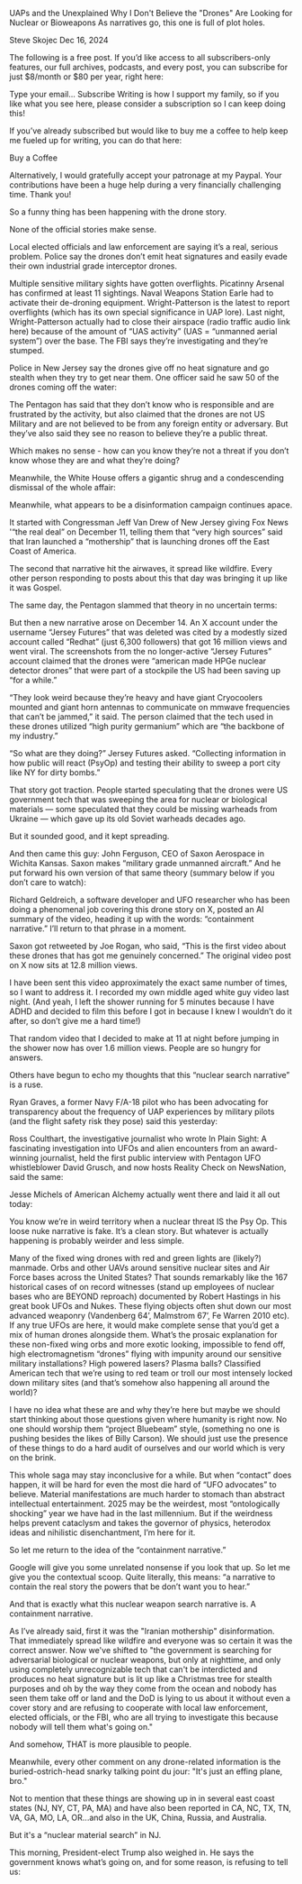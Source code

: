 UAPs and the Unexplained
Why I Don't Believe the "Drones" Are Looking for Nuclear or Bioweapons
As narratives go, this one is full of plot holes.

Steve Skojec
Dec 16, 2024

The following is a free post. If you’d like access to all subscribers-only features, our full archives, podcasts, and every post, you can subscribe for just $8/month or $80 per year, right here:

Type your email...
Subscribe
Writing is how I support my family, so if you like what you see here, please consider a subscription so I can keep doing this!

If you’ve already subscribed but would like to buy me a coffee to help keep me fueled up for writing, you can do that here:

Buy a Coffee

Alternatively, I would gratefully accept your patronage at my Paypal. Your contributions have been a huge help during a very financially challenging time. Thank you!

So a funny thing has been happening with the drone story.

None of the official stories make sense.

Local elected officials and law enforcement are saying it’s a real, serious problem. Police say the drones don’t emit heat signatures and easily evade their own industrial grade interceptor drones.

Multiple sensitive military sights have gotten overflights. Picatinny Arsenal has confirmed at least 11 sightings. Naval Weapons Station Earle had to activate their de-droning equipment. Wright-Patterson is the latest to report overflights (which has its own special significance in UAP lore). Last night, Wright-Patterson actually had to close their airspace (radio traffic audio link here) because of the amount of “UAS activity” (UAS = “unmanned aerial system”) over the base. The FBI says they’re investigating and they’re stumped.

Police in New Jersey say the drones give off no heat signature and go stealth when they try to get near them. One officer said he saw 50 of the drones coming off the water:


The Pentagon has said that they don’t know who is responsible and are frustrated by the activity, but also claimed that the drones are not US Military and are not believed to be from any foreign entity or adversary. But they’ve also said they see no reason to believe they’re a public threat.

Which makes no sense - how can you know they’re not a threat if you don’t know whose they are and what they’re doing?

Meanwhile, the White House offers a gigantic shrug and a condescending dismissal of the whole affair:


Meanwhile, what appears to be a disinformation campaign continues apace.

It started with Congressman Jeff Van Drew of New Jersey giving Fox News '“the real deal” on December 11, telling them that “very high sources” said that Iran launched a “mothership” that is launching drones off the East Coast of America.

The second that narrative hit the airwaves, it spread like wildfire. Every other person responding to posts about this that day was bringing it up like it was Gospel.

The same day, the Pentagon slammed that theory in no uncertain terms:


But then a new narrative arose on December 14. An X account under the username “Jersey Futures” that was deleted was cited by a modestly sized account called “Redhat” (just 6,300 followers) that got 16 million views and went viral. The screenshots from the no longer-active “Jersey Futures” account claimed that the drones were “american made HPGe nuclear detector drones” that were part of a stockpile the US had been saving up “for a while.”

“They look weird because they’re heavy and have giant Cryocoolers mounted and giant horn antennas to communicate on mmwave frequencies that can’t be jammed,” it said. The person claimed that the tech used in these drones utilized “high purity germanium” which are “the backbone of my industry.”

“So what are they doing?” Jersey Futures asked. “Collecting information in how public will react (PsyOp) and testing their ability to sweep a port city like NY for dirty bombs.”

That story got traction. People started speculating that the drones were US government tech that was sweeping the area for nuclear or biological materials — some speculated that they could be missing warheads from Ukraine — which gave up its old Soviet warheads decades ago.

But it sounded good, and it kept spreading.

And then came this guy: John Ferguson, CEO of Saxon Aerospace in Wichita Kansas. Saxon makes “military grade unmanned aircraft.” And he put forward his own version of that same theory (summary below if you don’t care to watch):


Richard Geldreich, a software developer and UFO researcher who has been doing a phenomenal job covering this drone story on X, posted an AI summary of the video, heading it up with the words: “containment narrative.” I’ll return to that phrase in a moment.


Saxon got retweeted by Joe Rogan, who said, “This is the first video about these drones that has got me genuinely concerned.” The original video post on X now sits at 12.8 million views.

I have been sent this video approximately the exact same number of times, so I want to address it. I recorded my own middle aged white guy video last night. (And yeah, I left the shower running for 5 minutes because I have ADHD and decided to film this before I got in because I knew I wouldn’t do it after, so don’t give me a hard time!)


That random video that I decided to make at 11 at night before jumping in the shower now has over 1.6 million views. People are so hungry for answers.

Others have begun to echo my thoughts that this “nuclear search narrative” is a ruse.

Ryan Graves, a former Navy F/A-18 pilot who has been advocating for transparency about the frequency of UAP experiences by military pilots (and the flight safety risk they pose) said this yesterday:


Ross Coulthart, the investigative journalist who wrote In Plain Sight: A fascinating investigation into UFOs and alien encounters from an award-winning journalist, held the first public interview with Pentagon UFO whistleblower David Grusch, and now hosts Reality Check on NewsNation, said the same:


Jesse Michels of American Alchemy actually went there and laid it all out today:

You know we’re in weird territory when a nuclear threat IS the Psy Op. This loose nuke narrative is fake. It’s a clean story. But whatever is actually happening is probably weirder and less simple.

Many of the fixed wing drones with red and green lights are (likely?) manmade. Orbs and other UAVs around sensitive nuclear sites and Air Force bases across the United States? That sounds remarkably like the 167 historical cases of on record witnesses (stand up employees of nuclear bases who are BEYOND reproach) documented by Robert Hastings in his great book UFOs and Nukes. These flying objects often shut down our most advanced weaponry (Vandenberg 64’, Malmstrom 67’, Fe Warren 2010 etc). If any true UFOs are here, it would make complete sense that you’d get a mix of human drones alongside them. What’s the prosaic explanation for these non-fixed wing orbs and more exotic looking, impossible to fend off, high electromagnetism “drones” flying with impunity around our sensitive military installations? High powered lasers? Plasma balls? Classified American tech that we’re using to red team or troll our most intensely locked down military sites (and that’s somehow also happening all around the world)?

I have no idea what these are and why they’re here but maybe we should start thinking about those questions given where humanity is right now. No one should worship them “project Bluebeam” style, (something no one is pushing besides the likes of Billy Carson). We should just use the presence of these things to do a hard audit of ourselves and our world which is very on the brink.

This whole saga may stay inconclusive for a while. But when “contact” does happen, it will be hard for even the most die hard of “UFO advocates” to believe. Material manifestations are much harder to stomach than abstract intellectual entertainment. 2025 may be the weirdest, most “ontologically shocking” year we have had in the last millennium. But if the weirdness helps prevent cataclysm and takes the governor of physics, heterodox ideas and nihilistic disenchantment, I’m here for it.

So let me return to the idea of the “containment narrative.”

Google will give you some unrelated nonsense if you look that up. So let me give you the contextual scoop. Quite literally, this means: “a narrative to contain the real story the powers that be don’t want you to hear.”

And that is exactly what this nuclear weapon search narrative is. A containment narrative.

As I’ve already said, first it was the "Iranian mothership" disinformation. That immediately spread like wildfire and everyone was so certain it was the correct answer. Now we've shifted to "the government is searching for adversarial biological or nuclear weapons, but only at nighttime, and only using completely unrecognizable tech that can't be interdicted and produces no heat signature but is lit up like a Christmas tree for stealth purposes and oh by the way they come from the ocean and nobody has seen them take off or land and the DoD is lying to us about it without even a cover story and are refusing to cooperate with local law enforcement, elected officials, or the FBI, who are all trying to investigate this because nobody will tell them what's going on."

And somehow, THAT is more plausible to people.

Meanwhile, every other comment on any drone-related information is the buried-ostrich-head snarky talking point du jour: "It's just an effing plane, bro."

Not to mention that these things are showing up in in several east coast states (NJ, NY, CT, PA, MA) and have also been reported in CA, NC, TX, TN, VA, GA, MO, LA, OR...and also in the UK, China, Russia, and Australia.

But it's a “nuclear material search” in NJ.


This morning, President-elect Trump also weighed in. He says the government knows what’s going on, and for some reason, is refusing to tell us:
